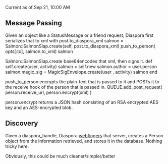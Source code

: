 Current as of Sep 21, 10:00 AM

## Message Passing
Given an object like a StatusMessage or a friend request, Diaspora first serializes that to xml with post.to_diaspora_xml
    salmon = Salmon::SalmonSlap.create(self, post.to_diaspora_xml)
    push_to_person( opts[:to], salmon.to_xml)
    salmon

Salmon::SalmonSlap.create base64encodes that xml, then signs it.
    def self.create(user, activity)
      salmon = self.new
      salmon.author = user.person
      salmon.magic_sig = MagicSigEnvelope.create(user , activity)
      salmon
    end

push_to_person encrypts the plain-text that is passed to it and POSTs it to the receive hook of the person that is passed in.
    QUEUE.add_post_request( person.receive_url, person.encrypt(xml) )

person.encrypt returns a JSON hash consisting of an RSA encrypted AES key and an AES-encrypted blob.

## Discovery
Given a diaspora_handle, Diaspora [webfingers](http://webfinger.org/) that server, creates a Person object from the information retrieved, and stores it in the database.  Nothing tricky here.

Obviously, this could be much cleaner/simpler/better